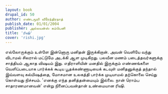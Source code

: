 ```yaml
---
layout: book
drupal_id: 50
author: எண்டமூரி வீரேந்திரநாத்
publish_date: 01/01/2004
publisher: அல்லயன்ஸ் கம்பெனி
title: 'ரிஷி'
cover: 'rishi.jpg'
---
```

எல்லோருக்கும் உள்ளே இன்னொரு மனிதன் இருக்கிறான். அவன் வெளியே வந்து விடாமல் சிலரால் மட்டுமே அடக்கி ஆள முடிகிறது. பலவீன மணம் படைத்தவர்களுக்கு சாத்தியம் ஆகாத விஷயம் இது.
எதிராளியின் மனதில் இருக்கும் எண்ணங்களை வெளிப்படையாக பார்க்கக் கூடிய பூதக்கண்ணாடியைக் கடவுள் மனிதனுக்குத் தந்தால் இவ்வளவு கல்மிஷத்தை, மோசமான உலகத்தி பார்க்க முடியாமல் தற்கொலை செய்து கொள்வது நிச்சயம். 'எனக்கு எந்த தனித்தன்மையும் இல்லை. நான் ரொம்ப சாதாரணமானவன்' என்று நினைப்பவன்தான் உண்மையான ரிஷி.
